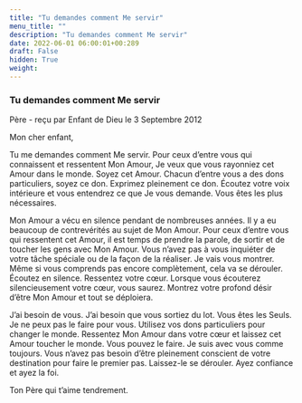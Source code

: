 ```yaml
---
title: "Tu demandes comment Me servir"
menu_title: ""
description: "Tu demandes comment Me servir"
date: 2022-06-01 06:00:01+00:289
draft: False
hidden: True
weight:
---
```

### Tu demandes comment Me servir

Père - reçu par Enfant de Dieu le 3 Septembre 2012

Mon cher enfant,

Tu me demandes comment Me servir. Pour ceux d’entre vous qui connaissent et ressentent Mon Amour, Je veux que vous rayonniez cet Amour dans le monde. Soyez cet Amour. Chacun d’entre vous a des dons particuliers, soyez ce don. Exprimez pleinement ce don. Écoutez votre voix intérieure et vous entendrez ce que Je vous demande. Vous êtes les plus nécessaires.

Mon Amour a vécu en silence pendant de nombreuses années. Il y a eu beaucoup de contrevérités au sujet de Mon Amour. Pour ceux d’entre vous qui ressentent cet Amour, il est temps de prendre la parole, de sortir et de toucher les gens avec Mon Amour. Vous n’avez pas à vous inquiéter de votre tâche spéciale ou de la façon de la réaliser. Je vais vous montrer. Même si vous comprends pas encore complètement, cela va se dérouler. Écoutez en silence. Ressentez votre cœur. Lorsque vous écouterez silencieusement votre cœur, vous saurez. Montrez votre profond désir d’être Mon Amour et tout se déploiera.

J’ai besoin de vous. J’ai besoin que vous sortiez du lot. Vous êtes les Seuls. Je ne peux pas le faire pour vous. Utilisez vos dons particuliers pour changer le monde. Ressentez Mon Amour dans votre cœur et laissez cet Amour toucher le monde. Vous pouvez le faire. Je suis avec vous comme toujours. Vous n’avez pas besoin d’être pleinement conscient de votre destination pour faire le premier pas. Laissez-le se dérouler. Ayez confiance et ayez la foi.

Ton Père qui t’aime tendrement.



